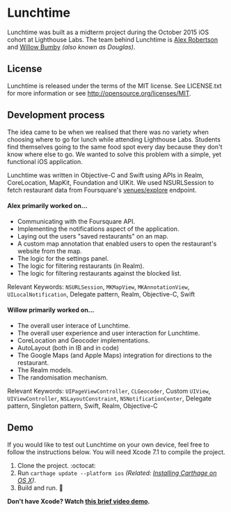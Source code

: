 # Lunchtime

Lunchtime was built as a midterm project during the October 2015 iOS cohort at Lighthouse Labs. The team behind Lunchtime is [Alex Robertson](https://github.com/dcalexrobertson) and [Willow Bumby](http://www.github.com/istx25) *(also known as Douglas)*. 

## License
Lunchtime is released under the terms of the MIT license. See LICENSE.txt for more information or see http://opensource.org/licenses/MIT.

## Development process
The idea came to be when we realised that there was no variety when choosing where to go for lunch while attending Lighthouse Labs. Students find themselves going to the same food spot every day because they don't know where else to go. We wanted to solve this problem with a simple, yet functional iOS application.

Lunchtime was written in Objective-C and Swift using APIs in Realm, CoreLocation, MapKit, Foundation and UIKit. We used NSURLSession to fetch restaurant data from Foursquare's [venues/explore](https://developer.foursquare.com/docs/venues/explore) endpoint. 

#### Alex primarily worked on...
- Communicating with the Foursquare API.
- Implementing the notifications aspect of the application.
- Laying out the users "saved restaurants" on an map.
- A custom map annotation that enabled users to open the restaurant's website from the map.
- The logic for the settings panel.
- The logic for filtering restaurants (in Realm).
- The logic for filtering restaurants against the blocked list.

Relevant Keywords: `NSURLSession`, `MKMapView`, `MKAnnotationView`, `UILocalNotification`, Delegate pattern, Realm, Objective-C, Swift

#### Willow primarily worked on...
- The overall user interace of Lunchtime.
- The overall user experience and user interaction for Lunchtime.
- CoreLocation and Geocoder implementations.
- AutoLayout (both in IB and in code)
- The Google Maps (and Apple Maps) integration for directions to the restaurant.
- The Realm models.
- The randomisation mechanism.

Relevant Keywords: `UIPageViewController`, `CLGeocoder`, Custom `UIView`, `UIViewController`, `NSLayoutConstraint`, `NSNotificationCenter`, Delegate pattern, Singleton pattern, Swift, Realm, Objective-C

## Demo
If you would like to test out Lunchtime on your own device, feel free to follow the instructions below. You will need Xcode 7.1 to compile the project.

1. Clone the project. :octocat:
2. Run `carthage update --platform ios` *(Related: [Installing Carthage on OS X](https://github.com/carthage/carthage))*.
3. Build and run. :dancer:

**Don't have Xcode? Watch [this brief video demo](https://dl.dropboxusercontent.com/u/162794740/Demos/lunchtime-demo.mp4).**
